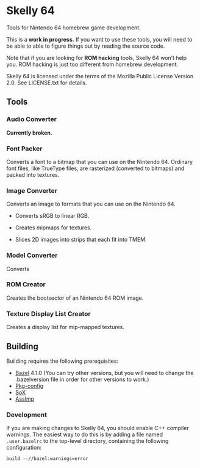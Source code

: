 # Skelly 64

Tools for Nintendo 64 homebrew game development.

This is a **work in progress.** If you want to use these tools, you will need to be able to able to figure things out by reading the source code.

Note that if you are looking for **ROM hacking** tools, Skelly 64 won’t help you. ROM hacking is just too different from homebrew development.

Skelly 64 is licensed under the terms of the Mozilla Public License Version 2.0. See LICENSE.txt for details.

## Tools

### Audio Converter

**Currently broken.**

### Font Packer

Converts a font to a bitmap that you can use on the Nintendo 64. Ordinary font files, like TrueType files, are rasterized (converted to bitmaps) and packed into textures.

### Image Converter

Converts an image to formats that you can use on the Nintendo 64.

- Converts sRGB to linear RGB.

- Creates mipmaps for textures.

- Slices 2D images into strips that each fit into TMEM.

### Model Converter

Converts

### ROM Creator

Creates the bootsector of an Nintendo 64 ROM image.

### Texture Display List Creator

Creates a display list for mip-mapped textures.

## Building

Building requires the following prerequisites:

- [Bazel](https://bazel.build/) 4.1.0 (You can try other versions, but you will need to change the .bazelversion file in order for other versions to work.)
- [Pkg-config](https://www.freedesktop.org/wiki/Software/pkg-config/)
- [SoX](http://sox.sourceforge.net/)
- [AssImp](https://www.assimp.org/)

### Development

If you are making changes to Skelly 64, you should enable C++ compiler warnings. The easiest way to do this is by adding a file named `.user.bazelrc` to the top-level directory, containing the following configuration:

    build --//bazel:warnings=error
